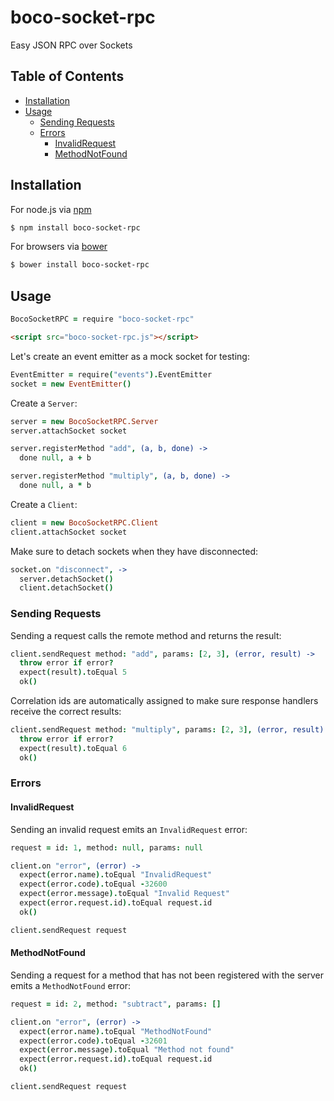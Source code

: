 # boco-socket-rpc

Easy JSON RPC over Sockets

## Table of Contents

* [Installation]
* [Usage]
  * [Sending Requests]
  * [Errors]
    * [InvalidRequest]
    * [MethodNotFound]

## Installation

For node.js via [npm]

```sh
$ npm install boco-socket-rpc
```

For browsers via [bower]

```sh
$ bower install boco-socket-rpc
```

## Usage

```coffee
BocoSocketRPC = require "boco-socket-rpc"
```
```html
<script src="boco-socket-rpc.js"></script>
```

Let's create an event emitter as a mock socket for testing:

```coffee
EventEmitter = require("events").EventEmitter
socket = new EventEmitter()
```

Create a `Server`:

```coffee
server = new BocoSocketRPC.Server
server.attachSocket socket

server.registerMethod "add", (a, b, done) ->
  done null, a + b

server.registerMethod "multiply", (a, b, done) ->
  done null, a * b
```

Create a `Client`:

```coffee
client = new BocoSocketRPC.Client
client.attachSocket socket
```

Make sure to detach sockets when they have disconnected:

```coffee
socket.on "disconnect", ->
  server.detachSocket()
  client.detachSocket()
```

### Sending Requests

Sending a request calls the remote method and returns the result:

```coffee
client.sendRequest method: "add", params: [2, 3], (error, result) ->
  throw error if error?
  expect(result).toEqual 5
  ok()
```

Correlation ids are automatically assigned to make sure response handlers receive the correct results:

```coffee
client.sendRequest method: "multiply", params: [2, 3], (error, result) ->
  throw error if error?
  expect(result).toEqual 6
  ok()
```

### Errors

#### InvalidRequest

Sending an invalid request emits an `InvalidRequest` error:

```coffee
request = id: 1, method: null, params: null

client.on "error", (error) ->
  expect(error.name).toEqual "InvalidRequest"
  expect(error.code).toEqual -32600
  expect(error.message).toEqual "Invalid Request"
  expect(error.request.id).toEqual request.id
  ok()

client.sendRequest request
```

#### MethodNotFound

Sending a request for a method that has not been registered with the server emits a `MethodNotFound` error:

```coffee
request = id: 2, method: "subtract", params: []

client.on "error", (error) ->
  expect(error.name).toEqual "MethodNotFound"
  expect(error.code).toEqual -32601
  expect(error.message).toEqual "Method not found"
  expect(error.request.id).toEqual request.id
  ok()

client.sendRequest request

```

[Installation]: #installation
[Usage]: #usage
[Sending Requests]: #sending-requests
[Errors]: #errors
[InvalidRequest]: #invalidrequest
[MethodNotFound]: #methodnotfound

[json-rpc-errors]: http://www.jsonrpc.org/specification#error_object
[npm]: http://npmjs.org
[bower]: http://bower.io
